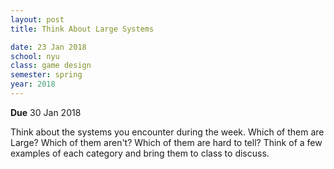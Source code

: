 ```yaml
---
layout: post
title: Think About Large Systems

date: 23 Jan 2018
school: nyu
class: game design
semester: spring
year: 2018
---
```


**Due** 30 Jan 2018

Think about the systems you encounter during the week. Which of them are Large? Which of them aren't? Which of them are hard to tell? Think of a few examples of each category and bring them to class to discuss.
